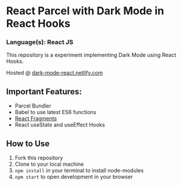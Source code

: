 # React Parcel with Dark Mode in React Hooks
### Language(s): React JS

This repository is a experiment implementing Dark Mode using React Hooks.

Hosted @ [dark-mode-react.netlify.com](dark-mode-react.netlify.com)

## Important Features:
* Parcel Bundler
* Babel to use latest ES6 functions
* [React Fragments](https://reactjs.org/docs/fragments.html)
* React useState and useEffect Hooks
  
## How to Use
1. Fork this repository
2. Clone to your local machine
3. `npm install` in your terminal to install node-modules
4. `npm start` to open development in your browser
